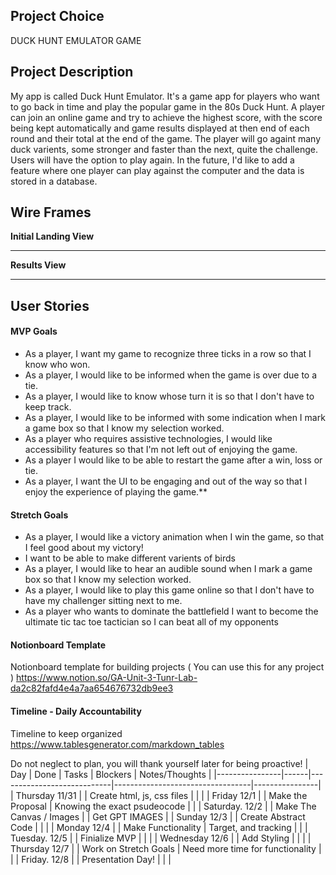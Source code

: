 ## Project Choice 

DUCK HUNT EMULATOR GAME

## Project Description 

My app is called Duck Hunt Emulator. It's a game app for players who want to go back in time and play the popular game in the 80s Duck Hunt. A player can join an online game and try to achieve the highest score, with the score being kept automatically and game results displayed at then end of each round and their total at the end of the game. The player will go againt many duck varients, some stronger and faster than the next, quite the challenge. Users will have the option to play again. In the future, I'd like to add a feature where one player can play against the computer and the data is stored in a database. 

## Wire Frames

**Initial Landing View**

--------------------------------------

**Results View**

--------------------------------------

## User Stories

#### MVP Goals

- As a player, I want my game to recognize three ticks in a row so that I know who won.
- As a player, I would like to be informed when the game is over due to a tie.
- As a player, I would like to know whose turn it is so that I don't have to keep track.
- As a player, I would like to be informed with some indication when I mark a game box so that I know my selection worked.
- As a player who requires assistive technologies, I would like accessibility features so that I'm not left out of enjoying the game.
- As a player I would like to be able to restart the game after a win, loss or tie.
- As a player, I want the UI to be engaging and out of the way so that I enjoy the experience of playing the game.\*\*

#### Stretch Goals

- As a player, I would like a victory animation when I win the game, so that I feel good about my victory!
- I want to be able to make different varients of birds
- As a player, I would like to hear an audible sound when I mark a game box so that I know my selection worked.
- As a player, I would like to play this game online so that I don't have to have my challenger sitting next to me.
- As a player who wants to dominate the battlefield I want to become the ultimate tic tac toe tactician so I can beat all of my opponents

#### Notionboard Template
Notionboard template for building projects ( You can use this for any project )
https://www.notion.so/GA-Unit-3-Tunr-Lab-da2c82fafd4e4a7aa654676732db9ee3

#### Timeline - Daily Accountability
Timeline to keep organized 
https://www.tablesgenerator.com/markdown_tables

Do not neglect to plan, you will thank yourself later for being proactive!
| Day            | Done | Tasks                      | Blockers                         | Notes/Thoughts |
|----------------|------|----------------------------|----------------------------------|----------------|
| Thursday 11/31 |      | Create html, js, css files |                                  |                |
| Friday   12/1  |      | Make the Proposal          | Knowing the exact psudeocode     |                |
| Saturday. 12/2 |      | Make The Canvas / Images   |                                  | Get GPT IMAGES |
| Sunday  12/3   |      | Create Abstract Code       |                                  |                |
| Monday  12/4   |      | Make Functionality         | Target, and tracking             |                |
| Tuesday. 12/5  |      | Finialize MVP              |                                  |                |
| Wednesday 12/6 |      | Add Styling                |                                  |                |
| Thursday 12/7  |      | Work on Stretch Goals      | Need more time for functionality |                |
| Friday. 12/8   |      | Presentation Day!          |                                  |                |
